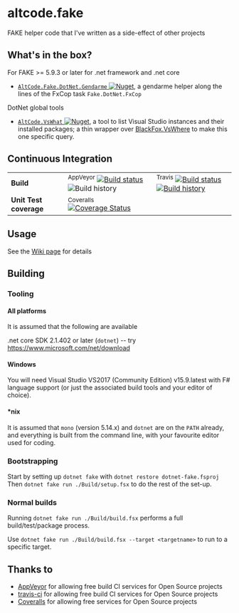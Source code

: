 # altcode.fake
FAKE helper code that I've written as a side-effect of other projects

## What's in the box?

For FAKE >= 5.9.3 or later for .net framework and .net core

* [`AltCode.Fake.DotNet.Gendarme` ![Nuget](https://buildstats.info/nuget/AltCode.Fake.DotNet.Gendarme)](http://nuget.org/packages/altcode.fake.dotnet.gendarme), a gendarme helper along the lines of the FxCop task `Fake.DotNet.FxCop`

DotNet global tools

*  [`AltCode.VsWhat` ![Nuget](https://buildstats.info/nuget/AltCode.VsWhat)](http://nuget.org/packages/altcode.vswhat), a tool to list Visual Studio instances and their installed packages; a thin wrapper over [BlackFox.VsWhere](https://github.com/vbfox/FoxSharp/blob/master/src/BlackFox.VsWhere/Readme.md) to make this one specific query.


## Continuous Integration


| | | |
| --- | --- | --- | 
| **Build** | <sup>AppVeyor</sup> [![Build status](https://img.shields.io/appveyor/ci/SteveGilham/altcode-fake/master.svg)](https://ci.appveyor.com/project/SteveGilham/altcode-fake) ![Build history](https://buildstats.info/appveyor/chart/SteveGilham/altcode-fake?branch=master) | <sup>Travis</sup> [![Build status](https://travis-ci.com/SteveGilham/altcode.fake.svg?branch=master)](https://travis-ci.com/SteveGilham/altcode.fake#) [![Build history](https://buildstats.info/travisci/chart/SteveGilham/altcode.fake?branch=master)](https://travis-ci.com/SteveGilham/altcode.fake/builds)|
| **Unit Test coverage** | <sup>Coveralls</sup> [![Coverage Status](https://coveralls.io/repos/github/SteveGilham/altcode.fake/badge.svg?branch=master)](https://coveralls.io/github/SteveGilham/altcode.fake?branch=master) |

## Usage

See the [Wiki page](https://github.com/SteveGilham/altcode.fake/wiki) for details


## Building

### Tooling

#### All platforms

It is assumed that the following are available

.net core SDK 2.1.402 or later (`dotnet`) -- try https://www.microsoft.com/net/download  

#### Windows

You will need Visual Studio VS2017 (Community Edition) v15.9.latest with F# language support (or just the associated build tools and your editor of choice).

#### *nix

It is assumed that `mono` (version 5.14.x) and `dotnet` are on the `PATH` already, and everything is built from the command line, with your favourite editor used for coding.

### Bootstrapping

Start by setting up `dotnet fake` with `dotnet restore dotnet-fake.fsproj`
Then `dotnet fake run ./Build/setup.fsx` to do the rest of the set-up.

### Normal builds

Running `dotnet fake run ./Build/build.fsx` performs a full build/test/package process.

Use `dotnet fake run ./Build/build.fsx --target <targetname>` to run to a specific target.


## Thanks to

* [AppVeyor](https://ci.appveyor.com/project/SteveGilham/altcode-fake) for allowing free build CI services for Open Source projects
* [travis-ci](https://travis-ci.com/SteveGilham/altcode.fake) for allowing free build CI services for Open Source projects
* [Coveralls](https://coveralls.io/r/SteveGilham/altcode.fake) for allowing free services for Open Source projects
